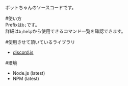 ボットちゃんのソースコードです。

#使い方  
Prefixは`b;`です。  
詳細は`b;help`から使用できるコマンド一覧を確認できます。

#使用させて頂いているライブラリ
- [discord.js](https://github.com/discordjs/discord.js)

#環境
- Node.js (latest)
- NPM (latest)